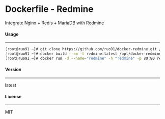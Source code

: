 # Dockerfile - Redmine
Integrate Nginx + Redis + MariaDB with Redmine

#### Usage
----------
```sh
[root@ruo91 ~]# git clone https://github.com/ruo91/docker-redmine.git /opt
[root@ruo91 ~]# docker build --rm -t redmine:latest /opt/docker-redmine
[root@ruo91 ~]# docker run -d --name="redmine" -h "redmine" -p 80:80 redmine:latest
```

#### Version
------------
latest

#### License
-------
MIT